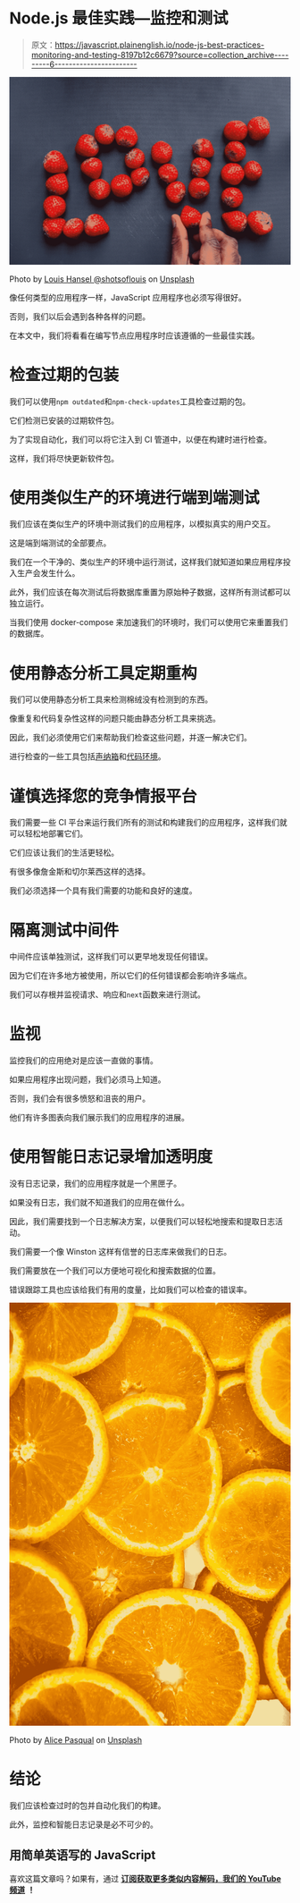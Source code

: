 # Node.js 最佳实践—监控和测试

> 原文：<https://javascript.plainenglish.io/node-js-best-practices-monitoring-and-testing-8197b12c6679?source=collection_archive---------6----------------------->

![](img/2f2b961ae2cc76ad62177c53e4cb672f.png)

Photo by [Louis Hansel @shotsoflouis](https://unsplash.com/@louishansel?utm_source=medium&utm_medium=referral) on [Unsplash](https://unsplash.com?utm_source=medium&utm_medium=referral)

像任何类型的应用程序一样，JavaScript 应用程序也必须写得很好。

否则，我们以后会遇到各种各样的问题。

在本文中，我们将看看在编写节点应用程序时应该遵循的一些最佳实践。

# 检查过期的包装

我们可以使用`npm outdated`和`npm-check-updates`工具检查过期的包。

它们检测已安装的过期软件包。

为了实现自动化，我们可以将它注入到 CI 管道中，以便在构建时进行检查。

这样，我们将尽快更新软件包。

# 使用类似生产的环境进行端到端测试

我们应该在类似生产的环境中测试我们的应用程序，以模拟真实的用户交互。

这是端到端测试的全部要点。

我们在一个干净的、类似生产的环境中运行测试，这样我们就知道如果应用程序投入生产会发生什么。

此外，我们应该在每次测试后将数据库重置为原始种子数据，这样所有测试都可以独立运行。

当我们使用 docker-compose 来加速我们的环境时，我们可以使用它来重置我们的数据库。

# 使用静态分析工具定期重构

我们可以使用静态分析工具来检测棉绒没有检测到的东西。

像重复和代码复杂性这样的问题只能由静态分析工具来挑选。

因此，我们必须使用它们来帮助我们检查这些问题，并逐一解决它们。

进行检查的一些工具包括[声纳箱](https://www.sonarqube.org/)和[代码环境](https://codeclimate.com/)。

# 谨慎选择您的竞争情报平台

我们需要一些 CI 平台来运行我们所有的测试和构建我们的应用程序，这样我们就可以轻松地部署它们。

它们应该让我们的生活更轻松。

有很多像詹金斯和切尔莱西这样的选择。

我们必须选择一个具有我们需要的功能和良好的速度。

# 隔离测试中间件

中间件应该单独测试，这样我们可以更早地发现任何错误。

因为它们在许多地方被使用，所以它们的任何错误都会影响许多端点。

我们可以存根并监视请求、响应和`next`函数来进行测试。

# 监视

监控我们的应用绝对是应该一直做的事情。

如果应用程序出现问题，我们必须马上知道。

否则，我们会有很多愤怒和沮丧的用户。

他们有许多图表向我们展示我们的应用程序的进展。

# 使用智能日志记录增加透明度

没有日志记录，我们的应用程序就是一个黑匣子。

如果没有日志，我们就不知道我们的应用在做什么。

因此，我们需要找到一个日志解决方案，以便我们可以轻松地搜索和提取日志活动。

我们需要一个像 Winston 这样有信誉的日志库来做我们的日志。

我们需要放在一个我们可以方便地可视化和搜索数据的位置。

错误跟踪工具也应该给我们有用的度量，比如我们可以检查的错误率。

![](img/2bc109e570bfb2793ac8720a316b1840.png)

Photo by [Alice Pasqual](https://unsplash.com/@stri_khedonia?utm_source=medium&utm_medium=referral) on [Unsplash](https://unsplash.com?utm_source=medium&utm_medium=referral)

# 结论

我们应该检查过时的包并自动化我们的构建。

此外，监控和智能日志记录是必不可少的。

## **用简单英语写的 JavaScript**

喜欢这篇文章吗？如果有，通过 [**订阅获取更多类似内容解码，我们的 YouTube 频道**](https://www.youtube.com/channel/UCtipWUghju290NWcn8jhyAw) **！**